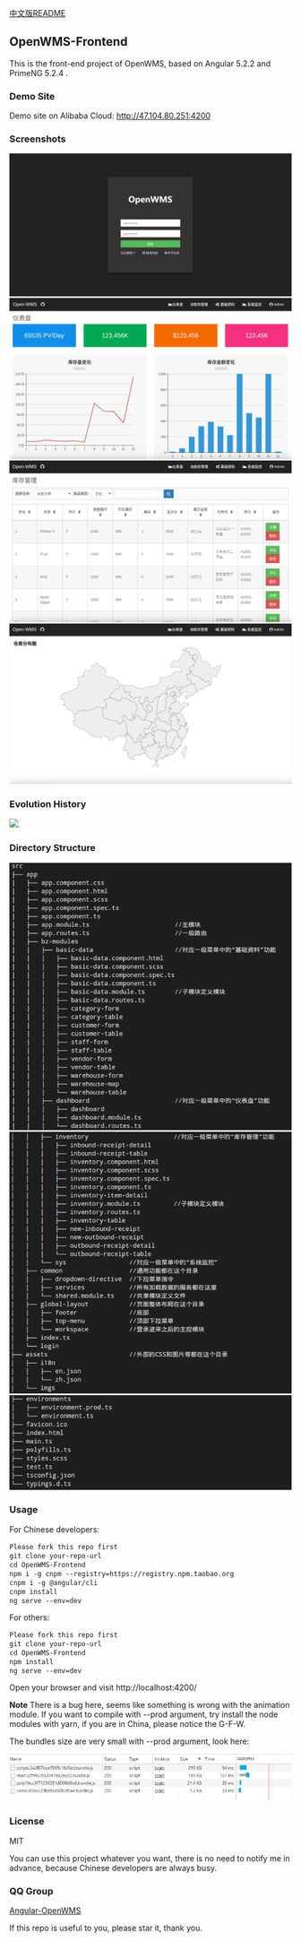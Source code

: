<a href="./README-cn.md" target="_blank">中文版README</a>

## OpenWMS-Frontend

This is the front-end project of OpenWMS, based on Angular 5.2.2 and PrimeNG 5.2.4 .

### Demo Site

Demo site on Alibaba Cloud: http://47.104.80.251:4200

### Screenshots

<img src="./src/assets/imgs/login.png">

<img src="./src/assets/imgs/dashboard.png">

<img src="./src/assets/imgs/inventory.png">

<img src="./src/assets/imgs/map.png">

### Evolution History

<img src="./src/assets/imgs/OpenWMS.gif">

### Directory Structure

<img src="./src/assets/imgs/dir1.png">

<img src="./src/assets/imgs/dir2.png">

<img src="./src/assets/imgs/dir3.png">

### Usage

For Chinese developers:

    Please fork this repo first
    git clone your-repo-url
    cd OpenWMS-Frontend
    npm i -g cnpm --registry=https://registry.npm.taobao.org
    cnpm i -g @angular/cli
    cnpm install
    ng serve --env=dev

For others:

    Please fork this repo first
    git clone your-repo-url
    cd OpenWMS-Frontend
    npm install
    ng serve --env=dev

Open your browser and visit http://localhost:4200/

**Note** There is a bug here, seems like something is wrong with the animation module. If you want to compile with --prod argument, try install the node modules with yarn, if you are in China, please notice the G-F-W.

The bundles size are very small with --prod argument, look here:

<img src="./src/assets/imgs/network.png">

### License

MIT

You can use this project whatever you want, there is no need to notify me in advance, because Chinese developers are always busy.

### QQ Group

<a target="_blank" href="//shang.qq.com/wpa/qunwpa?idkey=e13f3165eba410049bc7fd145507ddaf15b5d543398cef62471f3922e1611cd1" class="list-group-item"><i class="fa fa-qq" aria-hidden="true"></i> Angular-OpenWMS</a>

If this repo is useful to you, please star it, thank you.